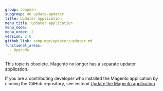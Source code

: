 ```yaml
---
group: compman
subgroup: 40_update-updater
title: Updater application
menu_title: Updater application
menu_node:
menu_order: 2
version: 2.0
github_link: comp-mgr/updater/updater.md
functional_areas:
  - Upgrade
---
```


This topic is obsolete. Magento no longer has a separate updater application.

If you are a contributing developer who installed the Magento application by cloning the GitHub repository, see instead [Update the Magento application]({{page.baseurl}}/install-gde/install/cli/dev_update-magento.html).
